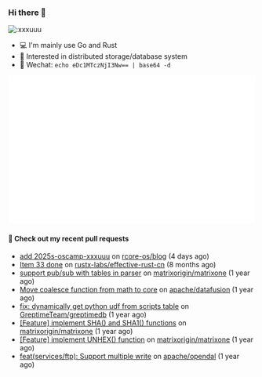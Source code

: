 ### Hi there 👋

<img src="https://count.getloli.com/get/@:xxxuuu" alt=":xxxuuu" width="20%" />

- 💻 I'm mainly use Go and Rust
- 🔭 Interested in distributed storage/database system
- 🍃 Wechat: `echo eDc1MTczNjI3Nw== | base64 -d`

![stats](https://raw.githubusercontent.com/xxxuuu/xxxuuu/main/github-metrics.svg)

#### 🔨 Check out my recent pull requests

- [add 2025s-oscamp-xxxuuu](https://github.com/rcore-os/blog/pull/780) on [rcore-os/blog](https://github.com/rcore-os/blog) (4 days ago)
- [Item 33 done](https://github.com/rustx-labs/effective-rust-cn/pull/65) on [rustx-labs/effective-rust-cn](https://github.com/rustx-labs/effective-rust-cn) (8 months ago)
- [support pub/sub with tables in parser](https://github.com/matrixorigin/matrixone/pull/15709) on [matrixorigin/matrixone](https://github.com/matrixorigin/matrixone) (1 year ago)
- [Move coalesce function from math to core](https://github.com/apache/datafusion/pull/10201) on [apache/datafusion](https://github.com/apache/datafusion) (1 year ago)
- [fix: dynamically get python udf from scripts table](https://github.com/GreptimeTeam/greptimedb/pull/3774) on [GreptimeTeam/greptimedb](https://github.com/GreptimeTeam/greptimedb) (1 year ago)
- [[Feature] implement SHA() and SHA1() functions](https://github.com/matrixorigin/matrixone/pull/15583) on [matrixorigin/matrixone](https://github.com/matrixorigin/matrixone) (1 year ago)
- [[Feature] implement UNHEX() function](https://github.com/matrixorigin/matrixone/pull/15410) on [matrixorigin/matrixone](https://github.com/matrixorigin/matrixone) (1 year ago)
- [feat(services/ftp): Support multiple write](https://github.com/apache/opendal/pull/4425) on [apache/opendal](https://github.com/apache/opendal) (1 year ago)
